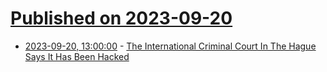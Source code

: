# [Published on 2023-09-20](index.md)

* [2023-09-20, 13:00:00](https://yro.slashdot.org/story/23/09/20/1039230/the-international-criminal-court-in-the-hague-says-it-has-been-hacked?utm_source=rss1.0mainlinkanon&utm_medium=feed) - [The International Criminal Court In The Hague Says It Has Been Hacked](https://yro.slashdot.org/story/23/09/20/1039230/the-international-criminal-court-in-the-hague-says-it-has-been-hacked?utm_source=rss1.0mainlinkanon&utm_medium=feed)
